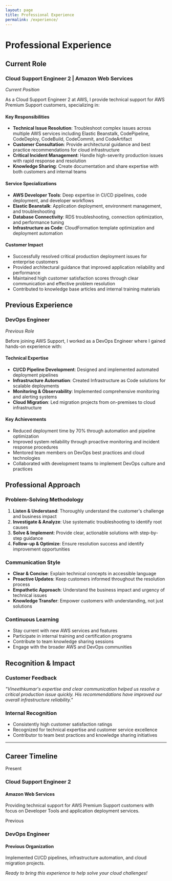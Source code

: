 ```yaml
---
layout: page
title: Professional Experience
permalink: /experience/
---
```


# Professional Experience

## Current Role

### Cloud Support Engineer 2 | Amazon Web Services
*Current Position*

As a Cloud Support Engineer 2 at AWS, I provide technical support for AWS Premium Support customers, specializing in:

#### Key Responsibilities
- **Technical Issue Resolution**: Troubleshoot complex issues across multiple AWS services including Elastic Beanstalk, CodePipeline, CodeDeploy, CodeBuild, CodeCommit, and CodeArtifact
- **Customer Consultation**: Provide architectural guidance and best practice recommendations for cloud infrastructure
- **Critical Incident Management**: Handle high-severity production issues with rapid response and resolution
- **Knowledge Sharing**: Create documentation and share expertise with both customers and internal teams

#### Service Specializations
- **AWS Developer Tools**: Deep expertise in CI/CD pipelines, code deployment, and developer workflows
- **Elastic Beanstalk**: Application deployment, environment management, and troubleshooting
- **Database Connectivity**: RDS troubleshooting, connection optimization, and performance tuning
- **Infrastructure as Code**: CloudFormation template optimization and deployment automation

#### Customer Impact
- Successfully resolved critical production deployment issues for enterprise customers
- Provided architectural guidance that improved application reliability and performance
- Maintained high customer satisfaction scores through clear communication and effective problem resolution
- Contributed to knowledge base articles and internal training materials

## Previous Experience

### DevOps Engineer
*Previous Role*

Before joining AWS Support, I worked as a DevOps Engineer where I gained hands-on experience with:

#### Technical Expertise
- **CI/CD Pipeline Development**: Designed and implemented automated deployment pipelines
- **Infrastructure Automation**: Created Infrastructure as Code solutions for scalable deployments
- **Monitoring & Observability**: Implemented comprehensive monitoring and alerting systems
- **Cloud Migration**: Led migration projects from on-premises to cloud infrastructure

#### Key Achievements
- Reduced deployment time by 70% through automation and pipeline optimization
- Improved system reliability through proactive monitoring and incident response procedures
- Mentored team members on DevOps best practices and cloud technologies
- Collaborated with development teams to implement DevOps culture and practices

## Professional Approach

### Problem-Solving Methodology
1. **Listen & Understand**: Thoroughly understand the customer's challenge and business impact
2. **Investigate & Analyze**: Use systematic troubleshooting to identify root causes
3. **Solve & Implement**: Provide clear, actionable solutions with step-by-step guidance
4. **Follow-up & Optimize**: Ensure resolution success and identify improvement opportunities

### Communication Style
- **Clear & Concise**: Explain technical concepts in accessible language
- **Proactive Updates**: Keep customers informed throughout the resolution process
- **Empathetic Approach**: Understand the business impact and urgency of technical issues
- **Knowledge Transfer**: Empower customers with understanding, not just solutions

### Continuous Learning
- Stay current with new AWS services and features
- Participate in internal training and certification programs
- Contribute to team knowledge sharing sessions
- Engage with the broader AWS and DevOps communities

## Recognition & Impact

### Customer Feedback
*"Vineethkumar's expertise and clear communication helped us resolve a critical production issue quickly. His recommendations have improved our overall infrastructure reliability."*

### Internal Recognition
- Consistently high customer satisfaction ratings
- Recognized for technical expertise and customer service excellence
- Contributor to team best practices and knowledge sharing initiatives

---

## Career Timeline

<div class="timeline">
  <div class="timeline-item">
    <div class="timeline-date">Present</div>
    <div class="timeline-content">
      <h3>Cloud Support Engineer 2</h3>
      <h4>Amazon Web Services</h4>
      <p>Providing technical support for AWS Premium Support customers with focus on Developer Tools and application deployment services.</p>
    </div>
  </div>
  
  <div class="timeline-item">
    <div class="timeline-date">Previous</div>
    <div class="timeline-content">
      <h3>DevOps Engineer</h3>
      <h4>Previous Organization</h4>
      <p>Implemented CI/CD pipelines, infrastructure automation, and cloud migration projects.</p>
    </div>
  </div>
</div>

*Ready to bring this experience to help solve your cloud challenges!*
